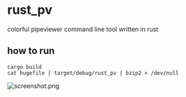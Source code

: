 # rust_pv
colorful pipeviewer command line tool written in rust

## how to run

```
cargo build
cat hugefile | target/debug/rust_pv | bzip2 > /dev/null
```

![screenshot.png](https://i.loli.net/2020/12/15/ez35lA4QINwxH9a.png)